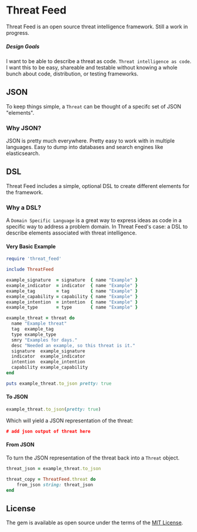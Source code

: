 # Threat Feed

Threat Feed is an open source threat intelligence framework. Still a work in progress.

##### Design Goals

I want to be able to describe a threat as code. `Threat intelligence as code`. I want this to be easy, shareable and testable without knowing a whole bunch about code, distribution, or testing frameworks. 

## JSON

To keep things simple, a `Threat` can be thought of a specifc set of JSON "elements".

### Why JSON?

JSON is pretty much everywhere. Pretty easy to work with in multiple languages. Easy to dump into databases and search engines like elasticsearch.

## DSL

Threat Feed includes a simple, optional DSL to create different elements for the framework.

### Why a DSL?

A `Domain Specific Language` is a great way to express ideas as code in a specific way to address a problem domain. In Threat Feed's case: a DSL to describe elements associated with threat intelligence.

#### Very Basic Example

```ruby
require 'threat_feed'

include ThreatFeed

example_signature  = signature  { name "Example" }
example_indicator  = indicator  { name "Example" }
example_tag        = tag        { name "Example" }
example_capability = capability { name "Example" }
example_intention  = intention  { name "Example" }
example_type       = type       { name "Example" }

example_threat = threat do
  name "Example threat"
  tag  example_tag
  type example_type 
  smry "Examples for days."
  desc "Needed an example, so this threat is it."
  signature  example_signature
  indicator  example_indicator
  intention  example_intention
  capability example_capability
end

puts example_threat.to_json pretty: true
```
#### To JSON

```ruby
example_threat.to_json(pretty: true)
```

Which will yield a JSON representation of the threat:

```json
# add json output of threat here
```

#### From JSON

To turn the JSON representation of the threat back into a `Threat` object.

```ruby
threat_json = example_threat.to_json

threat_copy = ThreatFeed.threat do
	from_json string: threat_json
end
```

## License

The gem is available as open source under the terms of the [MIT License](http://opensource.org/licenses/MIT).
